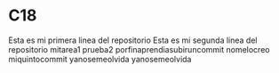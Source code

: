 # C18
Esta es mi primera linea del repositorio
Esta es mi segunda linea del repositorio 
mitarea1
prueba2
porfinaprendiasubiruncommit
nomelocreo
miquintocommit
yanosemeolvida
yanosemeolvida
